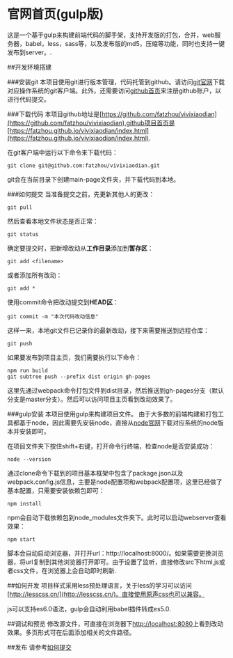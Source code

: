 # 官网首页(gulp版)
这是一个基于gulp来构建前端代码的脚手架，支持开发版的打包，合并，web服务器，babel，less，sass等，以及发布版的md5，压缩等功能，同时也支持一键发布到server。.

##开发环境搭建

###安装git
本项目使用git进行版本管理，代码托管到github。请访问[git官网](https://git-scm.com/downloads)下载对应操作系统的git客户端。此外，还需要访问[github首页](https://github.com)来注册github账户，以进行代码提交。

###下载代码
本项目github地址是[https://github.com/fatzhou/vivixiaodian](https://github.com/fatzhou/vivixiaodian),github项目首页是[https://fatzhou.github.io/vivixiaodian/index.html](https://fatzhou.github.io/vivixiaodian/index.html).

在git客户端中运行以下命令来下载代码：

	git clone git@github.com:fatzhou/vivixiaodian.git
	
git会在当前目录下创建main-page文件夹，并下载代码到本地。

###<a name="commit"></a>如何提交
当准备提交之前，先更新其他人的更改：

	git pull
	
然后查看本地文件状态是否正常：

	git status
	
确定要提交时，把新增改动从**工作目录**添加到**暂存区**：

	git add <filename>
	
或者添加所有改动：

	git add *
	
使用commit命令把改动提交到**HEAD区**：

	git commit -m "本次代码改动信息"
	
这样一来，本地git文件已记录你的最新改动，接下来需要推送到远程仓库：

	git push
	
如果要发布到项目主页，我们需要执行以下命令：

	npm run build
	git subtree push --prefix dist origin gh-pages
	
这里先通过webpack命令打包文件到dist目录，然后推送到gh-pages分支（默认分支是master分支）。然后可以访问项目主页看到改动效果了。

###gulp安装
本项目使用gulp来构建项目文件。
由于大多数的前端构建和打包工具都基于node，因此需要先安装node，直接从[node官网](https://nodejs.org/en/download/)下载对应系统的node版本并安装即可。

在项目文件夹下按住shift+右键，打开命令行终端，检查node是否安装成功：

	node --version
	
通过clone命令下载到的项目基本框架中包含了package.json以及webpack.config.js信息，主要是node配置项和webpack配置项，这里已经做了基本配置，只需要安装依赖包即可：

	npm install
	
npm会自动下载依赖包到node_modules文件夹下。此时可以启动webserver查看效果：

	npm start
	
脚本会自动启动浏览器，并打开url：http://localhost:8000/。如果需要更换浏览器，将url复制到其他浏览器打开即可。由于设置了监听，直接修改src下html,js或者css文件，在浏览器上会自动即时刷新.

##如何开发
项目样式采用less预处理语言，关于less的学习可以访问[http://lesscss.cn/](http://lesscss.cn/)。直接使用原声css也可以兼容。

js可以支持es6.0语法，gulp会自动利用babel插件转成es5.0.

##调试和预览
修改源文件，可直接在浏览器下[http://localhost:8080](http://localhost:8080)上看到改动效果。多页形式可在后面添加相关的文件路径。

##发布
请参考[如何提交](#commit)
